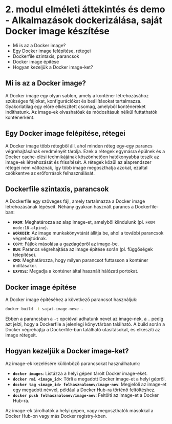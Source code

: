 # 2. modul elméleti áttekintés és demo - Alkalmazások dockerizálása, saját Docker image készítése

- Mi is az a Docker image?
- Egy Docker image felépítése, rétegei
- Dockerfile szintaxis, parancsok
- Docker image építése
- Hogyan kezeljük a Docker image-ket?

## Mi is az a Docker image?
A Docker image egy olyan sablon, amely a konténer létrehozásához szükséges fájlokat, konfigurációkat és beállításokat tartalmazza. Gyakorlatilag egy előre elkészített csomag, amelyből konténereket indíthatunk. Az image-ek olvashatóak és módosításuk nélkül futtathatók konténerként.

## Egy Docker image felépítése, rétegei
A Docker image több rétegből áll, ahol minden réteg egy-egy parancs végrehajtásának eredményét tárolja. Ezek a rétegek egymásra épülnek és a Docker cache-elési technikájának köszönhetően hatékonyabbá teszik az image-ek létrehozását és frissítését. A rétegek közül az alaprendszer rétegei nem változnak, így több image megoszthatja azokat, ezáltal csökkentve az erőforrások felhasználását.

## Dockerfile szintaxis, parancsok
A Dockerfile egy szöveges fájl, amely tartalmazza a Docker image létrehozásának lépéseit. Néhány gyakran használt parancs a Dockerfile-ban:
- **`FROM`**: Meghatározza az alap image-et, amelyből kiindulunk (pl. `FROM node:18-alpine`).
- **`WORKDIR`**: Az image munkakönyvtárát állítja be, ahol a további parancsok végrehajtódnak.
- **`COPY`**: Fájlok másolása a gazdagépről az image-be.
- **`RUN`**: Parancs végrehajtása az image építése során (pl. függőségek telepítése).
- **`CMD`**: Meghatározza, hogy milyen parancsot futtasson a konténer indításakor.
- **`EXPOSE`**: Megadja a konténer által használt hálózati portokat.

## Docker image építése
A Docker image építéséhez a következő parancsot használjuk:
```bash
docker build -t sajat-image-neve .
```
Ebben a parancsban a `-t` opcióval adhatunk nevet az image-nek, a `.` pedig azt jelzi, hogy a Dockerfile a jelenlegi könyvtárban található. A build során a Docker végrehajtja a Dockerfile-ban található utasításokat, és elkészíti az image rétegeit.

## Hogyan kezeljük a Docker image-ket?
Az image-ek kezelésére különböző parancsokat használhatunk:
- **`docker images`**: Listázza a helyi gépen tárolt Docker image-eket.
- **`docker rmi <image_id>`**: Törli a megadott Docker image-et a helyi gépről.
- **`docker tag <image_id> felhasznalonev/image-nev`**: Megjelöli az image-et egy megadott névvel, például a Docker Hub-ra történő feltöltéshez.
- **`docker push felhasznalonev/image-nev`**: Feltölti az image-et a Docker Hub-ra.

Az image-ek tárolhatók a helyi gépen, vagy megoszthatók másokkal a Docker Hub-on vagy más Docker registry-kben.